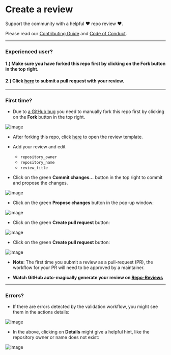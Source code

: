 # Create a review

Support the community with a helpful ❤️ repo review ❤️.

Please read our [Contributing Guide](./docs/CONTRIBUTING.md) and [Code of Conduct](./docs/CODE_OF_CONDUCT.md).

---

### Experienced user?

#### 1.) Make sure you have forked this repo first by clicking on the **Fork** button in the top right.

#### 2.) Click <a href="https://github.com/repo-reviews/repo-reviews.github.io/new/main/new_reviews?filename=my_review.md&value=---%0Arepository_owner:%20repo-reviews%0Arepository_name:%20my-first-review%0Areview_title:%20This%20is%20my%20first%20review%0A---%0ALove%20this%20repo.%20Requesting%20approval%20as%20a%20reviewer." target="_blank">here</a> to submit a pull request with your review.

---

### First time?

- Due to [a GitHub bug](https://github.com/orgs/community/discussions/57615) you need to manually fork this repo first by clicking on the **Fork** button in the top right.

![image](https://github.com/repo-reviews/repo-reviews.github.io/assets/135327276/d320ebda-68e3-4676-a188-4cc79903a5d8)

- After forking this repo, click <a href="https://github.com/repo-reviews/repo-reviews.github.io/new/main/new_reviews?filename=my_review.md&value=---%0Arepository_owner:%20repo-reviews%0Arepository_name:%20my-first-review%0Areview_title:%20This%20is%20my%20first%20review%0A---%0ALove%20this%20repo.%20Requesting%20approval%20as%20a%20reviewer." target="_blank">here</a> to open the review template.

- Add your review and edit
  - `repository_owner`
  - `repository_name`
  - `review_title`

- Click on the green **Commit changes...** button in the top right to commit and propose the changes.

![image](https://github.com/repo-reviews/repo-reviews.github.io/assets/135327276/06a3a601-e5f9-4799-9905-ebd38a64d322)

- Click on the green **Propose changes** button in the pop-up window:

![image](https://github.com/repo-reviews/repo-reviews.github.io/assets/135327276/674b9b97-e3ed-4a59-ac7f-1c5d70fd0ebe)

- Click on the green **Create pull request** button:

![image](https://github.com/repo-reviews/repo-reviews.github.io/assets/135327276/0c2cdc39-bb5f-4f36-a4db-1472153b1bbd)

- Click on the green **Create pull request** button:

![image](https://github.com/repo-reviews/repo-reviews.github.io/assets/135327276/2dc36805-6c36-4259-9ff9-1def4c7e7180)

  - **Note**: The first time you submit a review as a pull-request (PR), the workflow for your PR will need to be approved by a maintainer.

- **Watch GitHub auto-magically generate your review on [Repo-Reviews](https://repo-reviews.github.io/)**

---

### Errors?

- If there are errors detected by the validation workflow, you might see them in the actions details:

![image](https://github.com/repo-reviews/repo-reviews.github.io/assets/135327276/ef3432f2-5de0-4fe2-b333-c95b4a196aee)

  - In the above, clicking on **Details** might give a helpful hint, like the repository owner or name does not exist:

![image](https://github.com/repo-reviews/repo-reviews.github.io/assets/135327276/f6a52520-f4f3-4801-be54-e67af43e8482)

